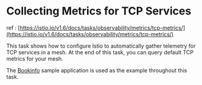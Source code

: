 # Collecting Metrics for TCP Services

ref : [https://istio.io/v1.6/docs/tasks/observability/metrics/tcp-metrics/](https://istio.io/v1.6/docs/tasks/observability/metrics/tcp-metrics/)



This task shows how to configure Istio to automatically gather telemetry for TCP services in a mesh. At the end of this task, you can query default TCP metrics for your mesh.

The [Bookinfo](https://istio.io/v1.6/docs/examples/bookinfo/) sample application is used as the example throughout this task.





